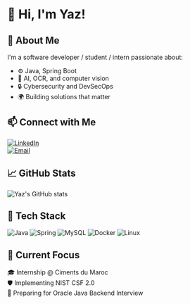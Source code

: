 # 👋 Hi, I'm Yaz!

## 🚀 About Me
I'm a software developer / student / intern passionate about:
- ⚙️ Java, Spring Boot
- 🧠 AI, OCR, and computer vision
- 🔒 Cybersecurity and DevSecOps
- 🌍 Building solutions that matter

## 📫 Connect with Me
[![LinkedIn](https://img.shields.io/badge/-LinkedIn-blue?style=flat-square&logo=linkedin)](https://linkedin.com/in/your-link)  
[![Email](https://img.shields.io/badge/-Email-red?style=flat-square&logo=gmail)](mailto:your@email.com)

## 📈 GitHub Stats
![Yaz's GitHub stats](https://github-readme-stats.vercel.app/api?username=yaz123&show_icons=true&theme=tokyonight)

## 🧰 Tech Stack
![Java](https://img.shields.io/badge/Java-ED8B00?style=for-the-badge&logo=java&logoColor=white)
![Spring](https://img.shields.io/badge/Spring-6DB33F?style=for-the-badge&logo=spring&logoColor=white)
![MySQL](https://img.shields.io/badge/MySQL-00758F?style=for-the-badge&logo=mysql&logoColor=white)
![Docker](https://img.shields.io/badge/Docker-2496ED?style=for-the-badge&logo=docker&logoColor=white)
![Linux](https://img.shields.io/badge/Linux-FCC624?style=for-the-badge&logo=linux&logoColor=black)

## 📍 Current Focus
🎓 Internship @ Ciments du Maroc  
🛡️ Implementing NIST CSF 2.0  
🧠 Preparing for Oracle Java Backend Interview  
